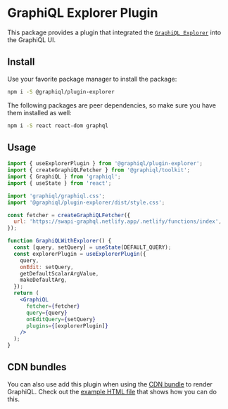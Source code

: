 # GraphiQL Explorer Plugin

This package provides a plugin that integrated the [`GraphiQL Explorer`](https://github.com/OneGraph/graphiql-explorer) into the GraphiQL UI.

## Install

Use your favorite package manager to install the package:

```sh
npm i -S @graphiql/plugin-explorer
```

The following packages are peer dependencies, so make sure you have them installed as well:

```sh
npm i -S react react-dom graphql
```

## Usage

```jsx
import { useExplorerPlugin } from '@graphiql/plugin-explorer';
import { createGraphiQLFetcher } from '@graphiql/toolkit';
import { GraphiQL } from 'graphiql';
import { useState } from 'react';

import 'graphiql/graphiql.css';
import '@graphiql/plugin-explorer/dist/style.css';

const fetcher = createGraphiQLFetcher({
  url: 'https://swapi-graphql.netlify.app/.netlify/functions/index',
});

function GraphiQLWithExplorer() {
  const [query, setQuery] = useState(DEFAULT_QUERY);
  const explorerPlugin = useExplorerPlugin({
    query,
    onEdit: setQuery,
    getDefaultScalarArgValue,
    makeDefaultArg,
  });
  return (
    <GraphiQL
      fetcher={fetcher}
      query={query}
      onEditQuery={setQuery}
      plugins={[explorerPlugin]}
    />
  );
}
```

## CDN bundles

You can also use add this plugin when using the [CDN bundle](../../examples/graphiql-cdn) to render GraphiQL. Check out the [example HTML file](examples/index.html) that shows how you can do this.
